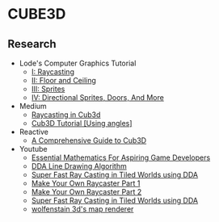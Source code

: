 # CUBE3D

## Research
- Lode's Computer Graphics Tutorial
  - [I: Raycasting](https://lodev.org/cgtutor/raycasting.html)
  - [II: Floor and Ceiling](https://lodev.org/cgtutor/raycasting2.html)
  - [III: Sprites](https://lodev.org/cgtutor/raycasting3.html)
  - [IV: Directional Sprites, Doors, And More](https://lodev.org/cgtutor/raycasting4.html)
- Medium
  - [Raycasting in Cub3d](https://medium.com/@rtailidounia/raycasting-in-cub3d-42-network-project-a-practical-tutorial-using-vectors-68eeb16b3de2)
  - [Cub3D Tutorial [Using angles]](https://medium.com/@afatir.ahmedfatir/cub3d-tutorial-af5dd31d2fcf)
- Reactive
  - [A Comprehensive Guide to Cub3D](https://reactive.so/post/42-a-comprehensive-guide-to-cub3d)
- Youtube
  - [Essential Mathematics For Aspiring Game Developers](https://www.youtube.com/watch?v=DPfxjQ6sqrc&ab_channel=javidx9)
  - [DDA Line Drawing Algorithm](https://www.youtube.com/watch?v=W5P8GlaEOSI&ab_channel=AbdulBari)
  - [Super Fast Ray Casting in Tiled Worlds using DDA](https://www.youtube.com/watch?v=NbSee-XM7WA&t=175s&ab_channel=javidx9)
  - [Make Your Own Raycaster Part 1](https://www.youtube.com/watch?v=gYRrGTC7GtA&ab_channel=3DSage)
  - [Make Your Own Raycaster Part 2](https://www.youtube.com/watch?v=PC1RaETIx3Y&ab_channel=3DSage)
  - [Super Fast Ray Casting in Tiled Worlds using DDA](https://www.youtube.com/watch?v=NbSee-XM7WA&ab_channel=javidx9)
  - [wolfenstain 3d's map renderer](https://www.youtube.com/watch?v=eOCQfxRQ2pY&t=299s&ab_channel=MattGodbolt)
